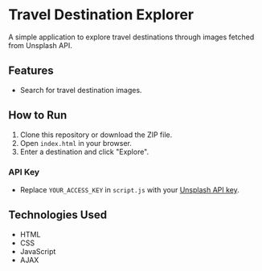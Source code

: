 # Travel Destination Explorer

A simple application to explore travel destinations through images fetched from Unsplash API.

## Features

- Search for travel destination images.

## How to Run

1. Clone this repository or download the ZIP file.
2. Open `index.html` in your browser.
3. Enter a destination and click "Explore".

### API Key

- Replace `YOUR_ACCESS_KEY` in `script.js` with your [Unsplash API key](https://unsplash.com/developers).

## Technologies Used

- HTML
- CSS
- JavaScript
- AJAX
